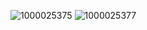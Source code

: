 ![1000025375](https://github.com/user-attachments/assets/b39246ae-ef93-4970-8410-5551e84d3d12)
![1000025377](https://github.com/user-attachments/assets/e2f2c903-cd66-4e8e-899a-295e21b7b25f)
